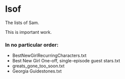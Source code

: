 # lsof

The lists of Sam.

This is important work.

### In no particular order:

- BestNewGirlRecurringCharacters.txt
- Best New Girl One-off, single-episode guest stars.txt
- greats_gone_too_soon.txt
- Georgia Guidestones.txt
